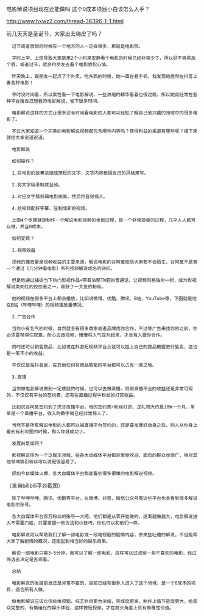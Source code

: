 
电影解说项目现在还能做吗 这个0成本项目小白该怎么入手？


http://www.hxwz2.com/thread-36396-1-1.html



前几天天是圣诞节，大家出去嗨皮了吗？

      过节或者放假的时候有一个地方的人一定会很多，那就是电影院。

      平时上学、上班导致大家能用2个小时来安静看个电影的时候已经非常少了，所以好不容易放个假，或者过节，就会约朋友去看个电影放松心情。

      昨天晚上，跟朋友一起点了个外卖，吃东西的时候，她一直在看手机，我发现她居然在抖音上看各种电影！

      平时没时间看，所以索性看一下电影解说，一些浓缩的精华看着也很过瘾，所以她就经常在各种平台搜自己想看的电影解说，省下很多时间。

      电影解说这样的方式让很多没有时间看电影的人都可以轻松了解自己感兴趣的领域中的很多电影了。

      不过大家知道一个完美的电影解说视频都包含哪些内容吗？获得利益的渠道有哪些呢？接下来就给大家说道说道。

      电影解说

      如何操作？

      1.将电影的故事浓缩成简短的文字，文字内容根据自己的风格来写。

      2.将文字稿录制成音频。

      3.对应文字稿剪辑电影画面，然后将音频插入。

      4.给视频配好字幕，压制成新的视频。

      上面4个步骤就是制作一个解说电影视频的全部过程，是一个非常简单的过程，几乎人人都可以做，并且0成本。

      如何变现？

      1.视频收益

      视频的播放量是视频收益的主要来源，解说电影的谷阿莫相信大家都不会陌生，谷阿莫不是第一个通过《几分钟看电影》系列视频解说成名的网红。

      但是他通过捕捉当下热门影视作品+带有浓郁TW腔的普通话，让视频风格独树一帜，成为影视解说类网红的佼佼者之一，收获了一大批的粉丝。

      他的视频在很多平台上都会播放，比如说微博、优酷、腾讯、B站、YouTube等，下图就是他在B站（哔哩哔哩）的视频播放量情况。

      2.广告合作

      当你小有名气的时候，自然就会有很多商家或者品牌找你合作，不过等广告来找你的之前，你必须要禁得住寂寞，耐心去做视频，慢慢将人气提升起来，才会有人跟你合作。

      同时还可以销售商品，比如说在抖音短视频平台上就可以挂上自己的商品橱窗进行售卖，这也是一笔不小的收益。

      不仅仅是在抖音里，在其他任何有商品橱窗的平台都可以占有一席之地。

      3.直播

      当你做电影解说做到一定成就的时候，也可以去做直播，目前直播平台的收益还是非常可观的，不仅仅有平台的签约费，还有在直播过程中粉丝的打赏收益。

      比如说谷阿莫签约到了虎牙直播平台，他的签约费+粉丝打赏、送礼物大约是10W一个月，单单是一个直播平台，收入的数字就已经非常惊人了。

      当然不是所有解说电影的人都可以被直播平台签约的，还是要发展好自身之后，别人从你身上看到有利可图的时候，那么你就成功了。

      发展前景如何？

      影视解说作为一个泛娱乐领域，在各大自媒体平台都非常受欢迎，面向的群众也很广，相对其他领域吸引粉丝可以说是很容易了。

      现如今自媒体火爆，各大自媒体平台都能看到很多很棒的电影解说视频。

（来自bilibili平台截图）

      除了哔哩哔哩、腾讯、优酷等平台，在微博、抖音、微信公众号等这些平台也会看到很多解说电影的账号。

      各大自媒体平台百万粉丝的账号一大把，他们都是从零开始做的，逐渐越做越大，电影解说进入不需要门槛，只要掌握一些方法和小技巧，你也可以和他们一样。

      电影解说可以帮助我们了解一部电影或一段电视剧的剧情内容，参夹些吐槽的解说，不但能帮大家了解剧情的概况，还能起到相当好的娱乐效果。

      解说一部电影只需3~5分钟，就可以了解一部电影，这样可以过滤掉一些不喜欢的电影，经过筛选去决定是否观看。

      总结

      电影解说的发展前景还是非常不错的，目前已经有很多人进入了这个领域，是一个0成本的项目，适合所有人做。

      做电影解说应该比传统电视剧、综艺栏目更为浓缩，完成度更高，制作上情节密度更大，给观众完整的、有情绪化的娱乐体验，这样做短视频，才在商业角度上具有颠覆性价值。
